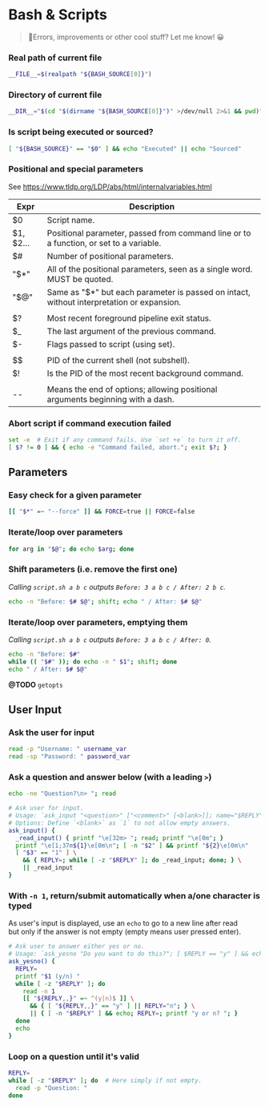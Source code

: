 # Bash & Scripts

> 👋Errors, improvements or other cool stuff? Let me know! 😀


### Real path of current file

```bash
__FILE__=$(realpath "${BASH_SOURCE[0]}")
```


### Directory of current file

```bash
__DIR__="$(cd "$(dirname "${BASH_SOURCE[0]}")" >/dev/null 2>&1 && pwd)"
```


### Is script being executed or sourced?

```bash
[ "${BASH_SOURCE}" == "$0" ] && echo "Executed" || echo "Sourced"
```


### Positional and special parameters

See https://www.tldp.org/LDP/abs/html/internalvariables.html

| Expr    | Description                                                                               |
| ------- | ----------------------------------------------------------------------------------------- |
| $0      | Script name.                                                                              |
| $1, $2… | Positional parameter, passed from command line or to a function, or set to a variable.    |
| $#      | Number of positional parameters.                                                          |
| "$*"    | All of the positional parameters, seen as a single word. MUST be quoted.                  |
| "$@"    | Same as "$*" but each parameter is passed on intact, without interpretation or expansion. |
|         |                                                                                           |
| $?      | Most recent foreground pipeline exit status.                                              |
| $_      | The last argument of the previous command.                                                |
| $-      | Flags passed to script (using set).                                                       |
|         |                                                                                           |
| $$      | PID of the current shell (not subshell).                                                  |
| $!      | Is the PID of the most recent background command.                                         |
|         |                                                                                           |
| --      | Means the end of options; allowing positional arguments beginning with a dash.            |


### Abort script if command execution failed

```bash
set -e  # Exit if any command fails. Use `set +e` to turn it off.
[ $? != 0 ] && { echo -e "Command failed, abort."; exit $?; }
```


## Parameters

### Easy check for a given parameter

```bash
[[ "$*" =~ "--force" ]] && FORCE=true || FORCE=false
```


### Iterate/loop over parameters

```bash
for arg in "$@"; do echo $arg; done
```


### Shift parameters (i.e. remove the first one)

_Calling `script.sh a b c` outputs `Before: 3 a b c / After: 2 b c`._

```bash
echo -n "Before: $# $@"; shift; echo " / After: $# $@"
```  


### Iterate/loop over parameters, emptying them

_Calling `script.sh a b c` outputs `Before: 3 a b c / After: 0`._

```bash
echo -n "Before: $#"
while (( "$#" )); do echo -n " $1"; shift; done
echo " / After: $# $@"
```

**@TODO** `getopts`


## User Input

### Ask the user for input

```bash
read -p "Username: " username_var
read -sp "Password: " password_var
```


### Ask a question and answer below (with a leading `>`)

```bash
echo -ne "Question?\n> "; read
```

```bash
# Ask user for input.
# Usage: `ask_input "<question>" ["<comment>" [<blank>]]; name="$REPLY"`
# Options: Define `<blank>` as `1` to not allow empty answers.
ask_input() {
  _read_input() { printf "\e[32m> "; read; printf "\e[0m"; }
  printf "\e[1;37m${1}\e[0m\n"; [ -n "$2" ] && printf "${2}\e[0m\n"
  [ "$3" == "1" ] \
    && { REPLY=; while [ -z "$REPLY" ]; do _read_input; done; } \
    || _read_input
}
```


### With `-n 1`, return/submit automatically when a/one character is typed

As user's input is displayed, use an `echo` to go to a new line after read  
but only if the answer is not empty (empty means user pressed enter).

```bash
# Ask user to answer either yes or no.
# Usage: `ask_yesno "Do you want to do this?"; [ $REPLY == "y" ] && echo "yes" || echo "no"`
ask_yesno() {
  REPLY=
  printf "$1 (y/n) "
  while [ -z "$REPLY" ]; do
    read -n 1
    [[ "${REPLY,,}" =~ ^(y|n)$ ]] \
      && { [ "${REPLY,,}" == "y" ] || REPLY="n"; } \
      || { [ -n "$REPLY" ] && echo; REPLY=; printf "y or n? "; }
  done
  echo
}
```


### Loop on a question until it's valid

```bash
REPLY=
while [ -z "$REPLY" ]; do  # Here simply if not empty.
  read -p "Question: "
done
```
